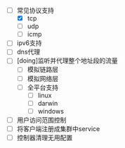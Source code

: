 - [ ] 常见协议支持
  - [x] tcp
  - [ ] udp
  - [ ] icmp
- [ ] ipv6支持
- [ ] dns代理
- [ ] [doing]监听并代理整个地址段的流量
  - [ ] 模拟链路层
  - [ ] 模拟网络层
  - [ ] 全平台支持
    - [ ] linux
    - [ ] darwin
    - [ ] windows
- [ ] 用户访问范围控制
- [ ] 将客户端注册成集群中service
- [ ] 控制器清理无用配置